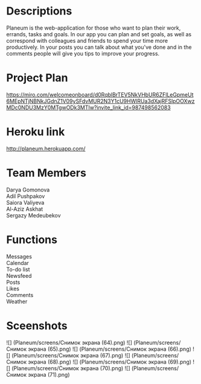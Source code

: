 # Descriptions
Planeum is the web-application for those who want to plan their work, errands, tasks and goals. In our app you can plan and set goals, as well as correspond with colleagues and friends to spend your time more productively. In your posts you can talk about what you've done and in the comments people will give you tips to improve your progress. 

# Project Plan 
https://miro.com/welcomeonboard/d0RqblBrTEV5NkVHbUR6ZFlLeGpmeUt6MEpNTjNBNkJGdnZ1V09ySFdvMUR2N3Y1cU9HWlRUa3dXajRFSlpOOXwzMDc0NDU3MzY0MTgwODk3MTIw?invite_link_id=987498562083
# Heroku link
http://planeum.herokuapp.com/
# Team Members
Darya Gomonova\
Adil Pushpakov\
Saiora Valiyeva\
Al-Aziz Askhat\
Sergazy Medeubekov

# Functions
Messages\
Calendar\
To-do list\
Newsfeed\
Posts\
Likes\
Comments\
Weather

# Sceenshots
![] (Planeum/screens/Снимок экрана (64).png)
![] (Planeum/screens/Снимок экрана (65).png)
![] (Planeum/screens/Снимок экрана (66).png)
![] (Planeum/screens/Снимок экрана (67).png)
![] (Planeum/screens/Снимок экрана (68).png)
![] (Planeum/screens/Снимок экрана (69).png)
![] (Planeum/screens/Снимок экрана (70).png)
![] (Planeum/screens/Снимок экрана (71).png)






